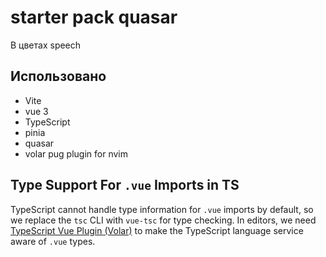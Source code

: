 # starter pack quasar

В цветах speech

## Использовано

- Vite
- vue 3
- TypeScript
- pinia
- quasar
- volar pug plugin for nvim

## Type Support For `.vue` Imports in TS

TypeScript cannot handle type information for `.vue` imports by default, so we replace the `tsc` CLI with `vue-tsc` for type checking. In editors, we need [TypeScript Vue Plugin (Volar)](https://marketplace.visualstudio.com/items?itemName=Vue.vscode-typescript-vue-plugin) to make the TypeScript language service aware of `.vue` types.
